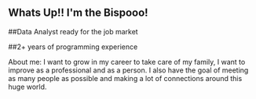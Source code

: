 ## Whats Up!! I'm the Bispooo!


##Data Analyst ready for the job market

##2+ years of programming experience

About me: I want to grow in my career to take care of my family, 
I want to improve as a professional and as a person. 
I also have the goal of meeting as many people as possible and making a lot of connections around this huge world.
